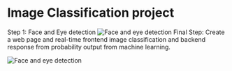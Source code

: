 # Image Classification project
Step 1: Face and Eye detection
![Face and eye detection](https://github.com/abulzunayed/Machine_learning_Projects/assets/122612945/963054e9-9a88-48d6-8d50-c26275967c21)
Final Step: Create a web page and real-time  frontend image classification and backend response from probability output from machine learning.

![Face and eye detection](https://github.com/abulzunayed/Machine_learning_Projects/assets/122612945/dffd862a-0b9c-463b-ab79-7c08000c3ad6)

